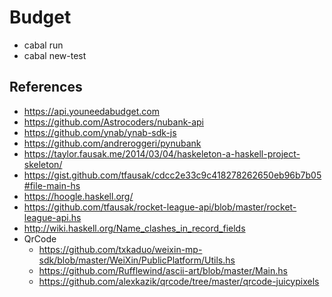 # Budget


- cabal run
- cabal new-test

## References

- https://api.youneedabudget.com
- https://github.com/Astrocoders/nubank-api
- https://github.com/ynab/ynab-sdk-js
- https://github.com/andreroggeri/pynubank
- https://taylor.fausak.me/2014/03/04/haskeleton-a-haskell-project-skeleton/
- https://gist.github.com/tfausak/cdcc2e33c9c418278262650eb96b7b05#file-main-hs
- https://hoogle.haskell.org/
- https://github.com/tfausak/rocket-league-api/blob/master/rocket-league-api.hs
- http://wiki.haskell.org/Name_clashes_in_record_fields
- QrCode
  - https://github.com/txkaduo/weixin-mp-sdk/blob/master/WeiXin/PublicPlatform/Utils.hs
  - https://github.com/Rufflewind/ascii-art/blob/master/Main.hs
  - https://github.com/alexkazik/qrcode/tree/master/qrcode-juicypixels